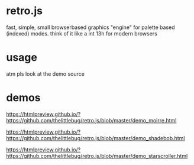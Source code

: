 # retro.js
fast, simple, small browserbased graphics "engine" for palette based (indexed) modes. think of it like a int 13h for modern browsers

# usage
atm pls look at the demo source

# demos
https://htmlpreview.github.io/?https://github.com/thelittlebug/retro.js/blob/master/demo_moirre.html

https://htmlpreview.github.io/?https://github.com/thelittlebug/retro.js/blob/master/demo_shadebob.html

https://htmlpreview.github.io/?https://github.com/thelittlebug/retro.js/blob/master/demo_starscroller.html
